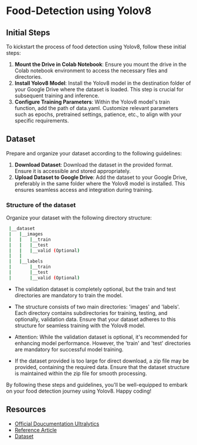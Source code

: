 # Food-Detection using Yolov8

## Initial Steps
To kickstart the process of food detection using Yolov8, follow these initial steps:

1. **Mount the Drive in Colab Notebook**:
    Ensure you mount the drive in the Colab notebook environment to access the necessary files and directories.
2. **Install Yolov8 Model**:
    Install the Yolov8 model in the destination folder of your Google Drive where the dataset is loaded. This step is crucial for subsequent training and inference.
3. **Configure Training Parameters**:
    Within the Yolov8 model's train function, add the path of data.yaml. Customize relevant parameters such as epochs, pretrained settings, patience, etc., to align with your specific requirements.

## Dataset
Prepare and organize your dataset according to the following guidelines:

1. **Download Dataset**:
    Download the dataset in the provided format. Ensure it is accessible and stored appropriately.
2. **Upload Dataset to Google Drive**:
    Add the dataset to your Google Drive, preferably in the same folder where the Yolov8 model is installed. This ensures seamless access and integration during training.

### Structure of the dataset
Organize your dataset with the following directory structure:

```bash
 |__dataset
 |   |__images
 |   |   |__train
 |   |   |__test
 |   |   |__valid (Optional)
 |   |
 |   |__labels
 |       |__train
 |       |__test
 |       |__valid (Optional)
```

* The validation dataset is completely optional, but the train and test directories are mandatory to train the model.

* The structure consists of two main directories: 'images' and 'labels'. 
  Each directory contains subdirectories for training, testing, and optionally, validation data. 
  Ensure that your dataset adheres to this structure for seamless training with the Yolov8 model.

* Attention: While the validation dataset is optional, it's recommended for enhancing model performance. 
  However, the 'train' and 'test' directories are mandatory for successful model training.

* If the dataset provided is too large for direct download, a zip file may be provided, containing the required data. 
  Ensure that the dataset structure is maintained within the zip file for smooth processing.

By following these steps and guidelines, you'll be well-equipped to embark on your food detection journey using Yolov8. Happy coding!

## Resources
- [Official Doucumentation Ultralytics](https://github.com/ultralytics/ultralytics)
- [Reference Article](https://medium.com/@cascak/installing-creating-a-custom-dataset-for-yolov8-on-google-colab-a-step-by-step-guide-4ad0a725768d)
- [Dataset](https://universe.roboflow.com/intel-n2yjd/food-detector-acbog)
